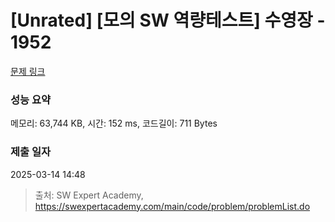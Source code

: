 # [Unrated] [모의 SW 역량테스트] 수영장 - 1952 

[문제 링크](https://swexpertacademy.com/main/code/problem/problemDetail.do?contestProbId=AV5PpFQaAQMDFAUq) 

### 성능 요약

메모리: 63,744 KB, 시간: 152 ms, 코드길이: 711 Bytes

### 제출 일자

2025-03-14 14:48



> 출처: SW Expert Academy, https://swexpertacademy.com/main/code/problem/problemList.do